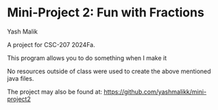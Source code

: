 # Mini-Project 2: Fun with Fractions

Yash Malik

A project for CSC-207 2024Fa.

This program allows you to do something when I make it

No resources outside of class were used to create the above mentioned java files.

The project may also be found at: https://github.com/yashmalikk/mini-project2